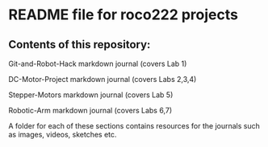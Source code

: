 # README file for roco222 projects

## Contents of this repository:

Git-and-Robot-Hack markdown journal (covers Lab 1)

DC-Motor-Project markdown journal (covers Labs 2,3,4)

Stepper-Motors markdown journal (covers Lab 5)

Robotic-Arm markdown journal (covers Labs 6,7)

A folder for each of these sections contains resources for the journals such as images, videos, sketches etc.
